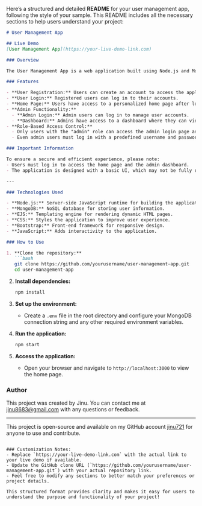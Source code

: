 Here’s a structured and detailed **README** for your user management app, following the style of your sample. This README includes all the necessary sections to help users understand your project:

```markdown
# User Management App

## Live Demo
[User Management App](https://your-live-demo-link.com)

### Overview

The User Management App is a web application built using Node.js and MongoDB that allows users to create accounts, log in, and manage their profiles. This application follows the MVC (Model-View-Controller) architecture, ensuring organized and maintainable code.

### Features

- **User Registration:** Users can create an account to access the application.
- **User Login:** Registered users can log in to their accounts.
- **Home Page:** Users have access to a personalized home page after logging in.
- **Admin Functionality:**
  - **Admin Login:** Admin users can log in to manage user accounts.
  - **Dashboard:** Admins have access to a dashboard where they can view, create, update, and delete user information (CRUD operations).
- **Role-Based Access Control:** 
  - Only users with the "admin" role can access the admin login page and dashboard.
  - Even admin users must log in with a predefined username and password to access admin features.

### Important Information

To ensure a secure and efficient experience, please note:
- Users must log in to access the home page and the admin dashboard.
- The application is designed with a basic UI, which may not be fully responsive on mobile devices. It is recommended to use this application on a laptop for the best experience.

---

### Technologies Used

- **Node.js:** Server-side JavaScript runtime for building the application.
- **MongoDB:** NoSQL database for storing user information.
- **EJS:** Templating engine for rendering dynamic HTML pages.
- **CSS:** Styles the application to improve user experience.
- **Bootstrap:** Front-end framework for responsive design.
- **JavaScript:** Adds interactivity to the application.

### How to Use

1. **Clone the repository:**
   ```bash
   git clone https://github.com/yourusername/user-management-app.git
   cd user-management-app
   ```

2. **Install dependencies:**
   ```bash
   npm install
   ```

3. **Set up the environment:**
   - Create a `.env` file in the root directory and configure your MongoDB connection string and any other required environment variables.

4. **Run the application:**
   ```bash
   npm start
   ```

5. **Access the application:**
   - Open your browser and navigate to `http://localhost:3000` to view the home page.

### Author

This project was created by Jinu. You can contact me at [jinu8683@gmail.com](mailto:jinu8683@gmail.com) with any questions or feedback.

---

This project is open-source and available on my GitHub account [jinu721](https://github.com/jinu721) for anyone to use and contribute.
```

### Customization Notes:
- Replace `https://your-live-demo-link.com` with the actual link to your live demo if available.
- Update the GitHub clone URL (`https://github.com/yourusername/user-management-app.git`) with your actual repository link.
- Feel free to modify any sections to better match your preferences or project details.

This structured format provides clarity and makes it easy for users to understand the purpose and functionality of your project!
